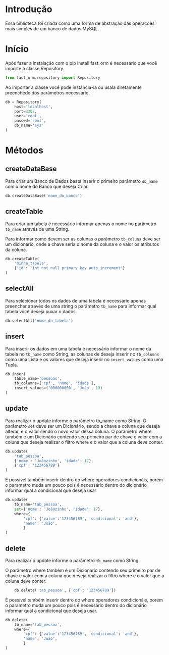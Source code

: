 # Introdução

Essa biblioteca foi criada como uma forma de abstração das operações mais simples
de um banco de dados MySQL.

# Início

Após fazer a instalação com o pip install fast_orm
é necessário que você importe a classe Repository.

```python
from fast_orm.repository import Repository
```

Ao importar a classe você pode instância-la ou
usala diretamente preenchedo dos parâmetros necessário.

```python
db = Repository(
    host='localhost', 
    port=3307, 
    user='root', 
    passwd='root', 
    db_name='sys'
)
```

# Métodos 

## createDataBase

Para criar um Banco de Dados basta inserir o primeiro
parâmetro `db_name` com o nome do Banco que deseja Criar.

```python
db.createDataBase('nome_do_banco')
```

## createTable

Para criar um tabela é necessário informar apenas o nome
no parâmetro `tb_name` através  de uma String.

Para informar como devem ser as colunas o parâmetro
`tb_coluns` deve ser um dicionário, onde a chave seria o nome 
da coluna e o valor os atributos da coluna.

```python
db.createTable(
    'minha_tabela', 
    {'id': 'int not null primary key auto_increment'}
)
```

## selectAll

Para selecionar todos os dados de uma tabela 
é necessário apenas preencher através de uma
string o parâmetro `tb_name` para informar 
qual tabela você deseja puxar o dados

```python
db.selectAll('nome_da_tabela') 
```

## insert

Para inserir os dados em uma tabela é necessário informar o nome da tabela no `tb_name` como String, as colunas de deseja inserir no `tb_columns` como uma Lista e os valores que deseja inserir no `insert_values` como uma Tupla.

```python
db.inser(
    table_name='pessoas',
    tb_columns=['cpf', 'nome', 'idade'], 
    insert_values=('000000000', 'João', 19)
)
```

## update

Para realizar o update informe o parâmetro tb_name como String.
O parâmetro `set` deve ser um Dicionário, sendo a chave a coluna que deseja alterar,
e o valor sendo o novo valor dessa coluna.
O parâmetro where também é um Dicionário contendo seu primeiro par de chave e valor com a coluna que deseja
realizar o filtro where e o valor que a coluna deve conter.

```python
db.update(
    'tab_pessoa',
    {'nome': 'Joãozinho', 'idade': 17},
    {'cpf': '123456789'}
)
```

É possível também inserir dentro do where operadores condicionáis, porém o parametro muda um pouco
pois é necessário dentro do dicionário informar qual a condicional que deseja usar

```python
db.update(
    tb_name='tab_pessoa',
    set={'nome': 'Joãozinho', 'idade': 17},
    where={
        'cpf': {'value':'123456789', 'condicional': 'and'}, 
        'name': 'João',
        }
)
```

## delete

Para realizar o update informe o parâmetro `tb_name` como String.

O parâmetro where também é um Dicionário contendo seu primeiro par de chave e valor com a coluna que deseja
realizar o filtro where e o valor que a coluna deve conter.

```python
    db.delete('tab_pessoa', {'cpf': '123456789'})
```

É possível também inserir dentro do where operadores condicionáis, porém o parametro muda um pouco
pois é necessário dentro do dicionário informar qual a condicional que deseja usar.

```python
db.delete(
    tb_name='tab_pessoa',
    where={
        'cpf': {'value':'123456789', 'condicional': 'and'}, 
        'name': 'João',
        }
)
```